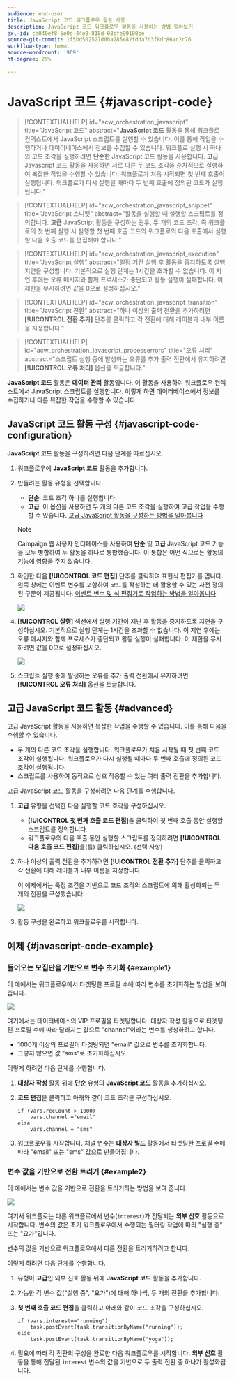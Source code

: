 ```yaml
---
audience: end-user
title: JavaScript 코드 워크플로우 활동 사용
description: JavaScript 코드 워크플로우 활동을 사용하는 방법 알아보기
exl-id: ca040ef8-5e0d-44e0-818d-08cfe99100be
source-git-commit: 1f5bd502527d0ba285e82fdda7b3f8dc86ac2c76
workflow-type: tm+mt
source-wordcount: '969'
ht-degree: 29%

---
```


# JavaScript 코드 {#javascript-code}

>[!CONTEXTUALHELP]
>id="acw_orchestration_javascript"
>title="JavaScript 코드"
>abstract="**JavaScript 코드** 활동을 통해 워크플로 컨텍스트에서 JavaScript 스크립트를 실행할 수 있습니다. 이를 통해 작업을 수행하거나 데이터베이스에서 정보를 수집할 수 있습니다. 워크플로 실행 시 하나의 코드 조각을 실행하려면 **단순한** JavaScript 코드 활동을 사용합니다. **고급** Javascript 코드 활동을 사용하면 서로 다른 두 코드 조각을 순차적으로 실행하여 복잡한 작업을 수행할 수 있습니다. 워크플로가 처음 시작되면 첫 번째 호출이 실행됩니다. 워크플로가 다시 실행될 때마다 두 번째 호출에 정의된 코드가 실행됩니다."

>[!CONTEXTUALHELP]
>id="acw_orchestration_javascript_snippet"
>title="JavaScript 스니펫"
>abstract="활동을 실행할 때 실행할 스크립트를 정의합니다. **고급** JavaScript 활동을 구성하는 경우, 두 개의 코드 조각, 즉 워크플로의 첫 번째 실행 시 실행할 첫 번째 호출 코드와 워크플로의 다음 호출에서 실행할 다음 호출 코드를 편집해야 합니다."

>[!CONTEXTUALHELP]
>id="acw_orchestration_javascript_execution"
>title="JavaScript 실행"
>abstract="일정 기간 실행 후 활동을 중지하도록 실행 지연을 구성합니다. 기본적으로 실행 단계는 1시간을 초과할 수 없습니다. 이 지연 후에는 오류 메시지와 함께 프로세스가 중단되고 활동 실행이 실패합니다. 이 제한을 무시하려면 값을 0으로 설정하십시오."

>[!CONTEXTUALHELP]
>id="acw_orchestration_javascript_transition"
>title="JavaScript 전환"
>abstract="하나 이상의 출력 전환을 추가하려면 **[!UICONTROL 전환 추가]** 단추를 클릭하고 각 전환에 대해 레이블과 내부 이름을 지정합니다."

>[!CONTEXTUALHELP]
>id="acw_orchestration_javascript_processerrors"
>title="오류 처리"
>abstract="스크립트 실행 중에 발생하는 오류를 추가 출력 전환에서 유지하려면 **[!UICONTROL 오류 처리]** 옵션을 토글합니다."

**JavaScript 코드** 활동은 **데이터 관리** 활동입니다. 이 활동을 사용하여 워크플로우 컨텍스트에서 JavaScript 스크립트를 실행합니다. 이렇게 하면 데이터베이스에서 정보를 수집하거나 다른 복잡한 작업을 수행할 수 있습니다.

## JavaScript 코드 활동 구성 {#javascript-code-configuration}

**JavaScript 코드** 활동을 구성하려면 다음 단계를 따르십시오.

1. 워크플로우에 **JavaScript 코드** 활동을 추가합니다.

1. 만들려는 활동 유형을 선택합니다.

   * **단순**: 코드 조각 하나를 실행합니다.
   * **고급**: 이 옵션을 사용하면 두 개의 다른 코드 조각을 실행하여 고급 작업을 수행할 수 있습니다. [고급 JavaScript 활동을 구성하는 방법을 알아봅니다](#advanced)

   >[!NOTE]
   >
   >Campaign 웹 사용자 인터페이스를 사용하여 **단순** 및 **고급** JavaScript 코드 기능을 모두 병합하여 두 활동을 하나로 통합했습니다. 이 통합은 어떤 식으로든 활동의 기능에 영향을 주지 않습니다.

1. 확인한 다음 **[!UICONTROL 코드 편집]** 단추를 클릭하여 표현식 편집기를 엽니다. 왼쪽 창에는 이벤트 변수를 포함하여 코드를 작성하는 데 활용할 수 있는 사전 정의된 구문이 제공됩니다. [이벤트 변수 및 식 편집기로 작업하는 방법을 알아봅니다](../event-variables.md)

   ![](../assets/javascript-editor.png)

1. **[!UICONTROL 실행]** 섹션에서 실행 기간이 지난 후 활동을 중지하도록 지연을 구성하십시오. 기본적으로 실행 단계는 1시간을 초과할 수 없습니다. 이 지연 후에는 오류 메시지와 함께 프로세스가 중단되고 활동 실행이 실패합니다. 이 제한을 무시하려면 값을 0으로 설정하십시오.

   ![](../assets/javascript-config.png)

1. 스크립트 실행 중에 발생하는 오류를 추가 출력 전환에서 유지하려면 **[!UICONTROL 오류 처리]** 옵션을 토글합니다.

## 고급 JavaScript 코드 활동 {#advanced}

고급 JavaScript 활동을 사용하면 복잡한 작업을 수행할 수 있습니다. 이를 통해 다음을 수행할 수 있습니다.

* 두 개의 다른 코드 조각을 실행합니다. 워크플로우가 처음 시작될 때 첫 번째 코드 조각이 실행됩니다. 워크플로우가 다시 실행될 때마다 두 번째 호출에 정의된 코드 조각이 실행됩니다.
* 스크립트를 사용하여 동적으로 상호 작용할 수 있는 여러 출력 전환을 추가합니다.

고급 JavaScript 코드 활동을 구성하려면 다음 단계를 수행합니다.

1. **고급** 유형을 선택한 다음 실행할 코드 조각을 구성하십시오.

   * **[!UICONTROL 첫 번째 호출 코드 편집]**&#x200B;을 클릭하여 첫 번째 호출 동안 실행할 스크립트를 정의합니다.
   * 워크플로우의 다음 호출 동안 실행할 스크립트를 정의하려면 **[!UICONTROL 다음 호출 코드 편집]**&#x200B;을(를) 클릭하십시오. (선택 사항)

1. 하나 이상의 출력 전환을 추가하려면 **[!UICONTROL 전환 추가]** 단추를 클릭하고 각 전환에 대해 레이블과 내부 이름을 지정합니다.

   이 예제에서는 특정 조건을 기반으로 코드 조각의 스크립트에 의해 활성화되는 두 개의 전환을 구성했습니다.

   ![](../assets/javascript-transitions.png)

1. 활동 구성을 완료하고 워크플로우를 시작합니다.

## 예제 {#javascript-code-example}

### 들어오는 모집단을 기반으로 변수 초기화 {#example1}

이 예에서는 워크플로우에서 타겟팅한 프로필 수에 따라 변수를 초기화하는 방법을 보여 줍니다.

![](../assets/javascript-example1.png)

여기에서는 데이터베이스의 VIP 프로필을 타겟팅합니다. 대상자 작성 활동으로 타겟팅된 프로필 수에 따라 달라지는 값으로 &quot;channel&quot;이라는 변수를 생성하려고 합니다.

* 1000개 이상의 프로필이 타겟팅되면 &quot;email&quot; 값으로 변수를 초기화합니다.
* 그렇지 않으면 값 &quot;sms&quot;로 초기화하십시오.

이렇게 하려면 다음 단계를 수행합니다.

1. **대상자 작성** 활동 뒤에 **단순** 유형의 **JavaScript 코드** 활동을 추가하십시오.

1. **코드 편집**&#x200B;을 클릭하고 아래와 같이 코드 조각을 구성하십시오.

   ```
   if (vars.recCount > 1000)
       vars.channel ="email"
   else
       vars.channel = "sms"
   ```

1. 워크플로우를 시작합니다. 채널 변수는 **대상자 빌드** 활동에서 타겟팅한 프로필 수에 따라 &quot;email&quot; 또는 &quot;sms&quot; 값으로 만들어집니다.

### 변수 값을 기반으로 전환 트리거 {#example2}

이 예에서는 변수 값을 기반으로 전환을 트리거하는 방법을 보여 줍니다.

![](../assets/javascript-example2-transitions.png)

여기서 워크플로는 다른 워크플로에서 변수(`interest`)가 전달되는 **외부 신호** 활동으로 시작합니다. 변수의 값은 초기 워크플로우에서 수행되는 필터링 작업에 따라 &quot;실행 중&quot; 또는 &quot;요가&quot;입니다.

변수의 값을 기반으로 워크플로우에서 다른 전환을 트리거하려고 합니다.

이렇게 하려면 다음 단계를 수행합니다.

1. 유형이 **고급**&#x200B;인 외부 신호 활동 뒤에 **JavaScript 코드** 활동을 추가합니다.

1. 가능한 각 변수 값(&quot;실행 중&quot;, &quot;요가&quot;)에 대해 하나씩, 두 개의 전환을 추가합니다.

1. **첫 번째 호출 코드 편집**&#x200B;을 클릭하고 아래와 같이 코드 조각을 구성하십시오.

   ```
   if (vars.interest=="running")
       task.postEvent(task.transitionByName("running"));
   else
       task.postEvent(task.transitionByName("yoga"));
   ```

1. 필요에 따라 각 전환의 구성을 완료한 다음 워크플로우를 시작합니다. **외부 신호** 활동을 통해 전달된 `interest` 변수의 값을 기반으로 두 출력 전환 중 하나가 활성화됩니다.
